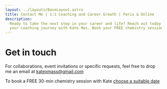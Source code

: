 ```yaml
---
layout: ../layouts/BaseLayout.astro
title: Contact Me | 1:1 Coaching and Career Growth | Paris & Online
description:
  Ready to take the next step in your career and life? Reach out today to start
  your coaching journey with Kate Mas. Book your FREE chemistry session today.
---
```


# Get in touch

For collaborations, event invitations or specific requests, feel free to drop me
an email at [katexmass@gmail.com](mailto:katexmass@gmail.com)

To book a FREE 30-min chemistry session with Kate
[choose a suitable date](https://cal.com/katemas/30min-intro)
